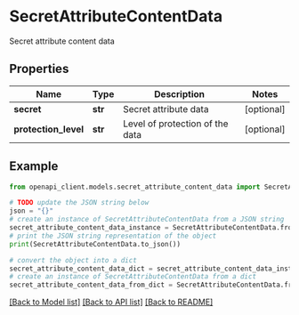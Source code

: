 # SecretAttributeContentData

Secret attribute content data

## Properties

Name | Type | Description | Notes
------------ | ------------- | ------------- | -------------
**secret** | **str** | Secret attribute data | [optional] 
**protection_level** | **str** | Level of protection of the data | [optional] 

## Example

```python
from openapi_client.models.secret_attribute_content_data import SecretAttributeContentData

# TODO update the JSON string below
json = "{}"
# create an instance of SecretAttributeContentData from a JSON string
secret_attribute_content_data_instance = SecretAttributeContentData.from_json(json)
# print the JSON string representation of the object
print(SecretAttributeContentData.to_json())

# convert the object into a dict
secret_attribute_content_data_dict = secret_attribute_content_data_instance.to_dict()
# create an instance of SecretAttributeContentData from a dict
secret_attribute_content_data_from_dict = SecretAttributeContentData.from_dict(secret_attribute_content_data_dict)
```
[[Back to Model list]](../README.md#documentation-for-models) [[Back to API list]](../README.md#documentation-for-api-endpoints) [[Back to README]](../README.md)


